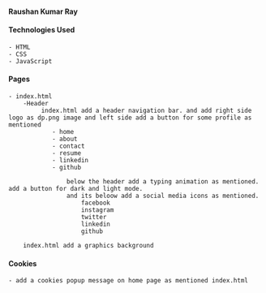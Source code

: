 #### Raushan Kumar Ray


#### Technologies Used
    - HTML
    - CSS
    - JavaScript


#### Pages
    - index.html
        -Header
             index.html add a header navigation bar. and add right side logo as dp.png image and left side add a button for some profile as mentioned
                - home
                - about
                - contact
                - resume
                - linkedin
                - github

                    below the header add a typing animation as mentioned. add a button for dark and light mode.
                    and its beloow add a social media icons as mentioned.
                        facebook
                        instagram
                        twitter
                        linkedin
                        github

        index.html add a graphics background 
    




#### 

#### Cookies
    - add a cookies popup message on home page as mentioned index.html



